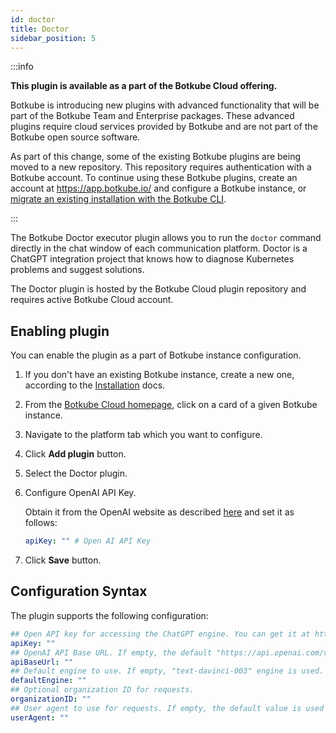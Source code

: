```yaml
---
id: doctor
title: Doctor
sidebar_position: 5
---
```


:::info

**This plugin is available as a part of the Botkube Cloud offering.**

Botkube is introducing new plugins with advanced functionality that will be part of the Botkube Team and Enterprise packages. These advanced plugins require cloud services provided by Botkube and are not part of the Botkube open source software.

As part of this change, some of the existing Botkube plugins are being moved to a new repository. This repository requires authentication with a Botkube account. To continue using these Botkube plugins, create an account at https://app.botkube.io/ and configure a Botkube instance, or [migrate an existing installation with the Botkube CLI](../../cli/migrate.md).

:::

The Botkube Doctor executor plugin allows you to run the `doctor` command directly in the chat window of each communication platform. Doctor is a ChatGPT integration project that knows how to diagnose Kubernetes problems and suggest solutions.

The Doctor plugin is hosted by the Botkube Cloud plugin repository and requires active Botkube Cloud account.

## Enabling plugin

You can enable the plugin as a part of Botkube instance configuration.

1. If you don't have an existing Botkube instance, create a new one, according to the [Installation](../../installation/index.mdx) docs.
2. From the [Botkube Cloud homepage](https://app.botkube.io), click on a card of a given Botkube instance.
3. Navigate to the platform tab which you want to configure.
4. Click **Add plugin** button.
5. Select the Doctor plugin.
6. Configure OpenAI API Key.

   Obtain it from the OpenAI website as described [here](https://help.openai.com/en/articles/4936850-where-do-i-find-my-secret-api-key) and set it as follows:

   ```yaml
   apiKey: "" # Open AI API Key
   ```

7. Click **Save** button.

## Configuration Syntax

The plugin supports the following configuration:

```yaml
## Open API key for accessing the ChatGPT engine. You can get it at https://platform.openai.com/account/api-keys.
apiKey: ""
## OpenAI API Base URL. If empty, the default "https://api.openai.com/v1" value is used.
apiBaseUrl: ""
## Default engine to use. If empty, "text-davinci-003" engine is used.
defaultEngine: ""
## Optional organization ID for requests.
organizationID: ""
## User agent to use for requests. If empty, the default value is used ("go-gpt3").
userAgent: ""
```
